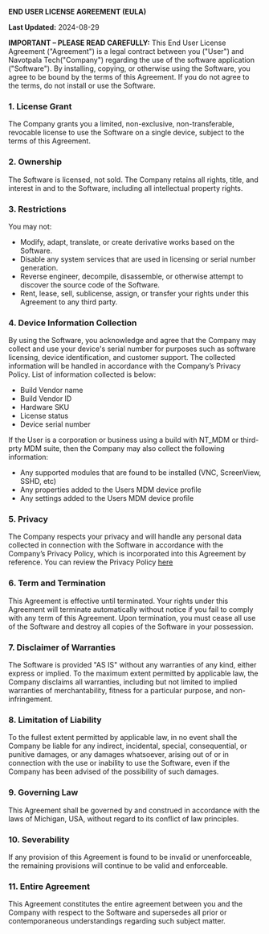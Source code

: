 **END USER LICENSE AGREEMENT (EULA)**

**Last Updated:** 2024-08-29

**IMPORTANT – PLEASE READ CAREFULLY:** This End User License Agreement ("Agreement") is a legal contract between you ("User") and Navotpala Tech("Company") regarding the use of the software application ("Software"). By installing, copying, or otherwise using the Software, you agree to be bound by the terms of this Agreement. If you do not agree to the terms, do not install or use the Software.

### **1\. License Grant**

The Company grants you a limited, non-exclusive, non-transferable, revocable license to use the Software on a single device, subject to the terms of this Agreement.

### **2\. Ownership**

The Software is licensed, not sold. The Company retains all rights, title, and interest in and to the Software, including all intellectual property rights.

### **3\. Restrictions**

You may not:

* Modify, adapt, translate, or create derivative works based on the Software.
* Disable any system services that are used in licensing or serial number generation.
* Reverse engineer, decompile, disassemble, or otherwise attempt to discover the source code of the Software.  
* Rent, lease, sell, sublicense, assign, or transfer your rights under this Agreement to any third party.

### **4\. Device Information Collection**

By using the Software, you acknowledge and agree that the Company may collect and use your device's serial number for purposes such as software licensing, device identification, and customer support. The collected information will be handled in accordance with the Company’s Privacy Policy. List of information collected is below:

* Build Vendor name  
* Build Vendor ID  
* Hardware SKU  
* License status  
* Device serial number

If the User is a corporation or business using a build with NT_MDM or third-prty MDM suite, then the Company may also collect the following information:

* Any supported modules that are found to be installed (VNC, ScreenView, SSHD, etc)
* Any properties added to the Users MDM device profile
* Any settings added to the Users MDM device profile

### **5\. Privacy**

The Company respects your privacy and will handle any personal data collected in connection with the Software in accordance with the Company’s Privacy Policy, which is incorporated into this Agreement by reference. You can review the Privacy Policy [here](https://github.com/Bliss-Bass/Documentation/legal/Navotpala\_Tech\_Privacy\_Policy.md)

### **6\. Term and Termination**

This Agreement is effective until terminated. Your rights under this Agreement will terminate automatically without notice if you fail to comply with any term of this Agreement. Upon termination, you must cease all use of the Software and destroy all copies of the Software in your possession.

### **7\. Disclaimer of Warranties**

The Software is provided "AS IS" without any warranties of any kind, either express or implied. To the maximum extent permitted by applicable law, the Company disclaims all warranties, including but not limited to implied warranties of merchantability, fitness for a particular purpose, and non-infringement.

### **8\. Limitation of Liability**

To the fullest extent permitted by applicable law, in no event shall the Company be liable for any indirect, incidental, special, consequential, or punitive damages, or any damages whatsoever, arising out of or in connection with the use or inability to use the Software, even if the Company has been advised of the possibility of such damages.

### **9\. Governing Law**

This Agreement shall be governed by and construed in accordance with the laws of Michigan, USA, without regard to its conflict of law principles.

### **10\. Severability**

If any provision of this Agreement is found to be invalid or unenforceable, the remaining provisions will continue to be valid and enforceable.

### **11\. Entire Agreement**

This Agreement constitutes the entire agreement between you and the Company with respect to the Software and supersedes all prior or contemporaneous understandings regarding such subject matter.

